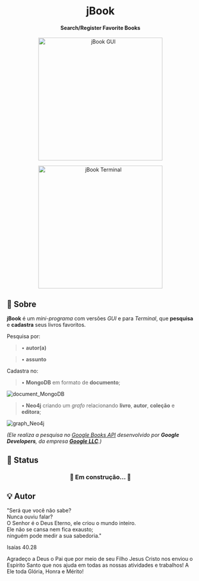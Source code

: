 <h1 align="center">
        jBook
</h1>

<h4 align="center">
  Search/Register Favorite Books
</h4>
<!--
<p align="center">
 <a href="#memo-Sobre">Sobre</a> &nbsp; | &nbsp;
 <a href="#mag_right-Status">Status</a> &nbsp; | &nbsp;
 <a href="#hammer_and_wrench-Tecnologias">Tecnologias</a> &nbsp; | &nbsp;
 <a href="#computer-Pré-requisitos">Pré-requisitos</a> &nbsp; | &nbsp;
 <a href="#heavy_check_mark-Rodando">Rodando...</a> &nbsp; | &nbsp;
 <a href="#man_technologist-Contribuidores">Contribuidores</a> &nbsp; | &nbsp;
 <a href="#bulb-Autor">Autor</a>
</p>
-->
<p align="center">
  <img width=334 height=330 alt="jBook GUI" src="https://res.cloudinary.com/dfph6kr4e/image/upload/v1672194244/jBook_GUI-demo_r6dblc.gif">
</p>

<p align="center">
  <img width=334 height=330 alt="jBook Terminal" src="https://res.cloudinary.com/dfph6kr4e/image/upload/v1672194243/jBook_Terminal-demo_qo2i7l.gif">
</p>

## :memo: Sobre

**jBook** é um *mini-programa* com versões *GUI* e para *Terminal*, que **pesquisa** e **cadastra** seus livros favoritos.

Pesquisa por:

 > • **autor(a)**

 > • **assunto**

Cadastra no:

 > • **MongoDB** em formato de **documento**;
 <p>
  <img alt="document_MongoDB" src="https://res.cloudinary.com/dfph6kr4e/image/upload/v1671578815/document_MongoDB_qreyve.png">
 </p>

 > • **Neo4j** criando um *grafo* relacionando **livro**, **autor**, **coleção** e **editora**;
 <p>
  <img alt="graph_Neo4j" src="https://res.cloudinary.com/dfph6kr4e/image/upload/v1671578815/graph_Neo4j_riurvw.png">
 </p>


*(Ele realiza a pesquisa no [Google Books API](https://developers.google.com/books) desenvolvido por **Google Developers**, 
da empresa [**Google LLC**](https://about.google/).)*


## :mag_right: Status



<h3 align="center"> 
	🚧   Em construção...  🚧
</h3>


## :bulb: Autor

<p>
	"Será que você não sabe?</br>
	Nunca ouviu falar?</br>
	O Senhor é o Deus Eterno, ele criou o mundo inteiro.</br>
	Ele não se cansa nem fica exausto;</br>
	ninguém pode medir a sua sabedoria."

Isaías 40.28
</p>


Agradeço a Deus o Pai que por meio de seu Filho Jesus Cristo nos enviou o Espírito Santo que nos ajuda em todas as nossas atividades e trabalhos!
A Ele toda Glória, Honra e Mérito!
